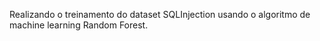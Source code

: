 Realizando o treinamento do dataset SQLInjection usando o algoritmo de machine learning Random Forest.
